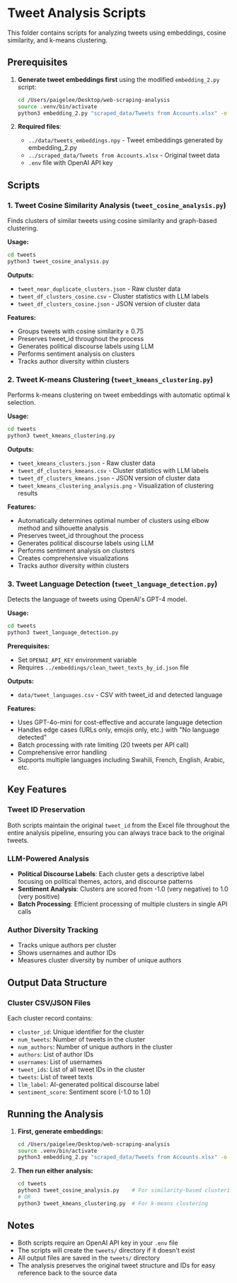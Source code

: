 # Tweet Analysis Scripts

This folder contains scripts for analyzing tweets using embeddings, cosine similarity, and k-means clustering.

## Prerequisites

1. **Generate tweet embeddings first** using the modified `embedding_2.py` script:
   ```bash
   cd /Users/paigelee/Desktop/web-scraping-analysis
   source .venv/bin/activate
   python3 embedding_2.py "scraped_data/Tweets from Accounts.xlsx" -o "data/tweets_embeddings.npy"
   ```

2. **Required files**:
   - `../data/tweets_embeddings.npy` - Tweet embeddings generated by embedding_2.py
   - `../scraped_data/Tweets from Accounts.xlsx` - Original tweet data
   - `.env` file with OpenAI API key

## Scripts

### 1. Tweet Cosine Similarity Analysis (`tweet_cosine_analysis.py`)

Finds clusters of similar tweets using cosine similarity and graph-based clustering.

**Usage:**
```bash
cd tweets
python3 tweet_cosine_analysis.py
```

**Outputs:**
- `tweet_near_duplicate_clusters.json` - Raw cluster data
- `tweet_df_clusters_cosine.csv` - Cluster statistics with LLM labels
- `tweet_df_clusters_cosine.json` - JSON version of cluster data

**Features:**
- Groups tweets with cosine similarity ≥ 0.75
- Preserves tweet_id throughout the process
- Generates political discourse labels using LLM
- Performs sentiment analysis on clusters
- Tracks author diversity within clusters

### 2. Tweet K-means Clustering (`tweet_kmeans_clustering.py`)

Performs k-means clustering on tweet embeddings with automatic optimal k selection.

**Usage:**
```bash
cd tweets
python3 tweet_kmeans_clustering.py
```

**Outputs:**
- `tweet_kmeans_clusters.json` - Raw cluster data
- `tweet_df_clusters_kmeans.csv` - Cluster statistics with LLM labels
- `tweet_df_clusters_kmeans.json` - JSON version of cluster data
- `tweet_kmeans_clustering_analysis.png` - Visualization of clustering results

**Features:**
- Automatically determines optimal number of clusters using elbow method and silhouette analysis
- Preserves tweet_id throughout the process
- Generates political discourse labels using LLM
- Performs sentiment analysis on clusters
- Creates comprehensive visualizations
- Tracks author diversity within clusters

### 3. Tweet Language Detection (`tweet_language_detection.py`)

Detects the language of tweets using OpenAI's GPT-4 model.

**Usage:**
```bash
cd tweets
python3 tweet_language_detection.py
```

**Prerequisites:**
- Set `OPENAI_API_KEY` environment variable
- Requires `../embeddings/clean_tweet_texts_by_id.json` file

**Outputs:**
- `data/tweet_languages.csv` - CSV with tweet_id and detected language

**Features:**
- Uses GPT-4o-mini for cost-effective and accurate language detection
- Handles edge cases (URLs only, emojis only, etc.) with "No language detected"
- Batch processing with rate limiting (20 tweets per API call)
- Comprehensive error handling
- Supports multiple languages including Swahili, French, English, Arabic, etc.

## Key Features

### Tweet ID Preservation
Both scripts maintain the original `tweet_id` from the Excel file throughout the entire analysis pipeline, ensuring you can always trace back to the original tweets.

### LLM-Powered Analysis
- **Political Discourse Labels**: Each cluster gets a descriptive label focusing on political themes, actors, and discourse patterns
- **Sentiment Analysis**: Clusters are scored from -1.0 (very negative) to 1.0 (very positive)
- **Batch Processing**: Efficient processing of multiple clusters in single API calls

### Author Diversity Tracking
- Tracks unique authors per cluster
- Shows usernames and author IDs
- Measures cluster diversity by number of unique authors

## Output Data Structure

### Cluster CSV/JSON Files
Each cluster record contains:
- `cluster_id`: Unique identifier for the cluster
- `num_tweets`: Number of tweets in the cluster
- `num_authors`: Number of unique authors in the cluster
- `authors`: List of author IDs
- `usernames`: List of usernames
- `tweet_ids`: List of all tweet IDs in the cluster
- `tweets`: List of tweet texts
- `llm_label`: AI-generated political discourse label
- `sentiment_score`: Sentiment score (-1.0 to 1.0)

## Running the Analysis

1. **First, generate embeddings:**
   ```bash
   cd /Users/paigelee/Desktop/web-scraping-analysis
   source .venv/bin/activate
   python3 embedding_2.py "scraped_data/Tweets from Accounts.xlsx" -o "data/tweets_embeddings.npy"
   ```

2. **Then run either analysis:**
   ```bash
   cd tweets
   python3 tweet_cosine_analysis.py    # For similarity-based clustering
   # OR
   python3 tweet_kmeans_clustering.py  # For k-means clustering
   ```

## Notes

- Both scripts require an OpenAI API key in your `.env` file
- The scripts will create the `tweets/` directory if it doesn't exist
- All output files are saved in the `tweets/` directory
- The analysis preserves the original tweet structure and IDs for easy reference back to the source data

